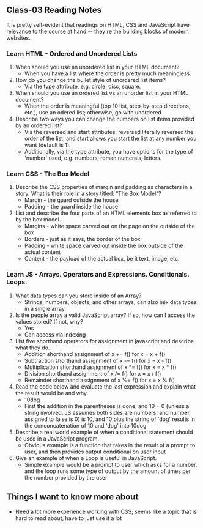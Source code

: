 ## Class-03 Reading Notes  
<p>It is pretty self-evident that readings on HTML, CSS and JavaScript have relevance to the course at hand -- they're the building blocks of modern websites.</p>

### Learn HTML - Ordered and Unordered Lists

1. When should you use an unordered list in your HTML document?
    * When you have a list where the order is pretty much meaningless.
2. How do you change the bullet style of unordered list items?
    * Via the type attribute, e.g. circle, disc, square.
3. When should you use an ordered list vs an unorder list in your HTML document?
    * When the order is meaningful (top 10 list, step-by-step directions, etc.), use an odered list; otherwise, go with unordered.
4. Describe two ways you can change the numbers on list items provided by an ordered list?
    * Via the reversed and start attributes; reversed literally reversed the order of the list, and start allows you start the list at any number you want (default is 1).
    * Additionally, via the type attribute, you have options for the type of 'number' used, e.g. numbers, roman numerals, letters.

### Learn CSS - The Box Model

1. Describe the CSS properties of margin and padding as characters in a story. What is their role in a story titled: “The Box Model”?
    * Margin - the guard outside the house
    * Padding - the guard inside the house
2. List and describe the four parts of an HTML elements box as referred to by the box model.
    * Margins - white space carved out on the page on the outside of the box
    * Borders - just as it says, the border of the box
    * Padding - white space carved out inside the box outside of the actual content
    * Content - the payload of the actual box, be it text, image, etc.

### Learn JS - Arrays. Operators and Expressions. Conditionals. Loops.

1. What data types can you store inside of an Array?
    * Strings, numbers, objects, and other arrays; can also mix data types in a single array.
2. Is the people array a valid JavaScript array? If so, how can I access the values stored? If not, why?
    * Yes
    * Can access via indexing
3. List five shorthand operators for assignment in javascript and describe what they do.
    * Addition shorthand assignment	of x += f() for x = x + f()
    * Subtraction shorthand assignment of x -= f() for x = x - f()
    * Multiplication shorthand assignment of x *= f() for x = x * f()
    * Division shorthand assignment of x /= f()	for x = x / f()
    * Remainder shorthand assignment of x %= f() for x = x % f()
4. Read the code below and evaluate the last expression and explain what the result would be and why.
    * 10dog
    * First the addition in the parentheses is done, and 10 + 0 (unless a string involved, JS assumes both sides are numbers, and number assigned to false is 0) is 10, and 10 plus the string of 'dog' results in the conconcatenation of 10 and 'dog' into 10dog
5. Describe a real world example of when a conditional statement should be used in a JavaScript program.
    * Obvious example is a function that takes in the result of a prompt to user, and then provides output conditional on user input
6. Give an example of when a Loop is useful in JavaScript.
    * Simple example would be a prompt to user which asks for a number, and the loop runs some type of output by the amount of times per the number provided by the user


## Things I want to know more about
* Need a lot more experience working with CSS; seems like a topic that is hard to read about; have to just use it a lot
 

